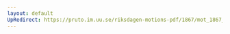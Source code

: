 ```yaml
---
layout: default
UpRedirect: https://pruto.im.uu.se/riksdagen-motions-pdf/1867/mot_1867__fk__4/mot_1867__fk__4-003.pdf
---
```

